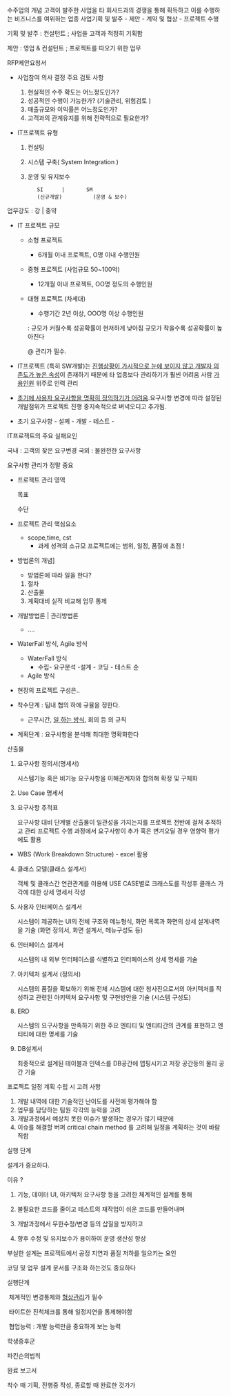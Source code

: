 수주업의 개념
고객이 발주한 사업을 타 회사드과의 경쟁을 통해 획득하고 이를 수행하는 비즈니스를 여위하는 업종
사업기획 및 발주 - 제안 - 계약 및 협상 - 프로젝트 수행

기획 및 발주 : 컨설턴트 ; 사업을 고객과 적정히 기획함

제안 : 영업 & 컨설턴트 ; 프로젝트를 따오기 위한 업무

RFP제안요청서

- 사업참여 의사 결정
  주요 검토 사항
  1. 현실적인 수주 확도는 어느정도인가?
  2. 성공적인 수행이 가능한가? (기술관리, 위험검토 )
  3. 매출규모와 이익률은 어느정도인가?
  4. 고객과의 관계유지를 위해 전략적으로 필요한가?

- IT프로젝트 유형
  1. 컨설팅
  2. 시스템 구축( System Integration )
  3. 운영 및 유지보수


			SI		|		SM
			(신규개발)			(운영 & 보수)
업무강도 :  강			|			중약



- IT 프로젝트 규모

  - 소형 프로젝트

    - 6개월 이내 프로젝트, O명 이내 수행인원

  - 중형 프로젝트 (사업규모 50~100억)

    - 12개월 이내 프로젝트, OO명 정도의 수행인원

  - 대형 프로젝트 (차세대)

    - 수행기간 2년 이상, OOO명 이상 수행인원

    

    : 규모가 커질수록 성공확률이 현저하게 낮아짐
    규모가 작을수록 성공확률이 높아진다

    @ 관리가 필수.

- IT프로젝트 (특히 SW개발)는 <u>진행상황이 가시적으로 눈에 보이지 않고 개발자 의존도가 높은 속성</u>이 존재하기 때문에 타 업종보다 관리하기가 훨씬 어려움 사람 <u>가용인원</u> 위주로 인력 관리
- <u>초기에 사용자 요구사항을 명확히 정의하기가 어려움</u>.요구사항 변경에 따라 설정된 개발점위가 프로젝트 진행 중지속적으로 벼녁오디고 추가됨.
- 초기 요구사항 - 설꼐 - 개발 - 테스트 - 

IT프로젝트의 주요 실패요인

국내 : 고객의 잦은 요구변경				국외 : 불완전한 요구사항

요구사항 관리가 정말 중요



- 프로젝트 관리 영역

  목표

  수단

- 프로젝트 관리 핵심요소

  - scope,time, cst
    - 과제 성격의 소규모 프로젝트에는 범위, 일정, 품질에 초점 !

- 방법론의 개념]

  - 방법론에 따라 일을 한다?

  1. 절차 
  2. 산출물
  3. 계획대비 실적 비교해 업무 통제

- 개발방법론 | 관리방법론

  - ....

- WaterFall 방식, Agile 방식
  - WaterFall 방식
    - 수립- 요구분석  -설계 - 코딩 - 테스트  순
  -  Agile 방식

- 현장의 프로젝트 구성은..
- 착수단계 : 팀내 협의 하에 규율을 정한다.
  - 근무시간, <u>일 하는 방식</u>, 회의 등 의 규칙

- 계획단계 :  요구사항을 분석해 최대한 명확화한다



산출물 

1. 요구사항 정의서(명세서)

   시스템기능 혹은 비기능 요구사항을 이해관계자와 합의해 확정 및 구체화

2. Use Case 명세서

3. 요구사항 추적표

   요구사항 대비 단계별 산출물이 일관성을 가지는지를 프로젝트 전반에 걸쳐 추적하고 관리
   프로젝트 수행 과정에서 요구사항이 추가 혹은 변겨오딜 경우 영향력 평가에도 활용

- WBS (Work Breakdown Structure) - excel 활용

4. 클래스 모델(클래스 설계서)

   객체 및 클래스간 연관관계를 이용해 USE CASE별로 크래스도를 작성후 클래스 가각에 대한 상세 명세서 작성

5. 사용자 인터페이스 설계서

   시스템이 제공하는 UI의 전체 구조와 메뉴형식, 화면 목록과 화면의 상세 설계내역을 기술 (화면 정의서, 화면 설계서, 메뉴구성도 등)

6. 인터페이스 설계서

   시스템의 내 외부 인터페이스를 식별하고 인터페이스의 상세 명세를 기술

7. 아키텍처 설계서 (정의서)

   시스템의 품질을 확보하기 위해 전체 시스템에 대한 청사진으로서의 아키텍처를 작성하고 관련된 아키텍처 요구사항 및 구현방안을 기술 (시스템 구성도)

8. ERD

   시스템의 요구사항을 만족하기 위한 주요 엔티티 및 엔티티간의 관계를 표현하고 엔티티에 대한 명세를 기술

9. DB설계서

   최종적으로 설계된 테이블과 인덱스를 DB공간에 맵핑시키고 저장 공간등의 물리 공간 기술

프로젝트 일정 계획 수립 시 고려 사항

1. 개발 내역에 대한 기술적인 난이도를 사전에 평가해야 함
2. 업무를 담당하는 팀원 각각의 능력을 고려
3. 개발과정에서 예상치 못한 이슈가 발생하는 경우가 많기 때문에
4. 이슈를 해결할 버퍼 critical chain method 를 고려해 일정을 계획하는 것이 바람직함



실행 단계 

설계가 중요하다.

이유 ? 

1. 기능, 데이터 UI, 아키텍처 요구사항 등을 고려한 체계적인 설계를 통해

2. 불필요한 코드를 줄이고 테스트의 재작업이 쉬운 코드를 만들어내며

3. 개발과정에서 무한수정/변경 등의 삽질을 방지하고

4. 향후 수정 및 유지보수가 용이하여 운영 생산성 향상

부실한 설계는 프로젝트에서 공정 지연과 품질 저하를 일으키는 요인

코딩 및 업무 설계 문서를 구조화 하는것도 중요하다

 





실행단계

​	체계적인 변경통제와 <u>형상관리</u>가 필수

​	타이트한 진척체크를 통해 일정지연을 통제해야함

​	협업능력 : 개발 능력만큼 중요하게 보는 능력



학생증후군

파킨슨의법칙



완료 보고서

착수 때 기획, 진행중 작성, 종료할 때 완료한 것가가

